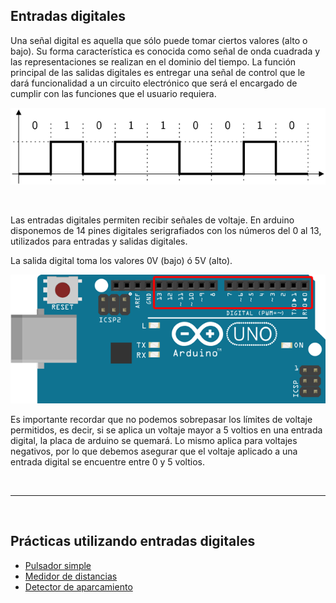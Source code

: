 ## Entradas digitales

Una señal digital es aquella que sólo puede tomar ciertos valores (alto o bajo). Su forma característica es conocida como señal de onda cuadrada y las representaciones se realizan en el dominio del tiempo. La función principal de las salidas digitales es entregar una señal de control que le dará funcionalidad a un circuito electrónico que será el encargado de cumplir con las funciones que el usuario requiera.

![Señal digital](assets/senal-digital.png)

<br>

Las entradas digitales permiten recibir señales de voltaje. En arduino disponemos de 14 pines digitales serigrafiados con los números del 0 al 13, utilizados para entradas y salidas digitales.

La salida digital toma los valores 0V (bajo) ó 5V (alto).

![Entradas digitales en Arduino](assets/entradas-digitales.png)

Es importante recordar que no podemos sobrepasar los límites de voltaje permitidos, es decir, si se aplica un voltaje mayor a 5 voltios en una entrada digital, la placa de arduino se quemará. Lo mismo aplica para voltajes negativos, por lo que debemos asegurar que el voltaje aplicado a una entrada digital se encuentre entre 0 y 5 voltios.



<br />
<hr>
<br />



## Prácticas utilizando entradas digitales

* [Pulsador simple](/Practicas/Pulsador-simple/README.md)
* [Medidor de distancias](/Practicas/Medidor-de-distancias/README.md)
* [Detector de aparcamiento](/Practicas/Detector-de-aparcamiento/README.md)